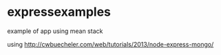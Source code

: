 # expressexamples
example of app using mean stack

using http://cwbuecheler.com/web/tutorials/2013/node-express-mongo/